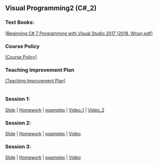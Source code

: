 ## Visual Programming2 (C#_2)
### Text Books:
[[Beginning C# 7 Programming with Visual Studio  2017 (2018, Wrox).pdf]](visual_programming2/textbooks/Benjamin%20Perkins%2C%20Jacob%20Vibe%20Hammer%2C%20Jon%20D.%20Reid%20-%20Beginning%20C_%207%20Programming%20with%20Visual%20Studio%20%202017%20(2018%2C%20Wrox).pdf)
### Course Policy
[[Course Policy]](visual_programming2/plans/VisualProgramming2_CoursePolicy_MohammadAhmadi.pdf)
</br>
### Teaching Improvement Plan
[[Teaching Improvement Plan]](visual_programming2/plans/TeachingImprovementPlan_Spring_1399_Mohammad_Ahmadi.pdf)
</br></br>
### Session 1:
[Slide](visual_programming2/lectures/slides/week1.pdf) 
| [Homework](visual_programming2/homeworks/homeworkC%232-1.pdf)
| [examples](https://github.com/mohammadahmadi1395/Kateb_1399_Spring/tree/master/visual_programming2/examples/Week1_Files) 
| <a href="https://www.youtube.com/watch?v=LuVp6dDCCX0&list=PLEfNg8fGQjuQG8J1IK2Qo-JB8XXlZz9j8&index=1" target="_blank">Video_1</a>
| <a href="https://www.youtube.com/watch?v=sNXT5N0Y5Qs&list=PLEfNg8fGQjuQG8J1IK2Qo-JB8XXlZz9j8&index=2" target="_blank">Video_2</a>
</br>
### Session 2:
[Slide](visual_programming2/lectures/slides/week2.pdf) 
| [Homework](visual_programming2/homeworks/homeworkC%232-2.pdf) 
| [examples](https://github.com/mohammadahmadi1395/Kateb_1399_Spring/tree/master/visual_programming2/examples/Week2_ClassLibraries) 
| <a href="https://www.youtube.com/watch?v=2gTKDRsWZWw&list=PLEfNg8fGQjuQG8J1IK2Qo-JB8XXlZz9j8&index=3" target="_blank">Video</a>
</br>
### Session 3:
[Slide](visual_programming2/lectures/slides/week2.pdf) 
| [Homework](visual_programming2/homeworks/homeworkC%232-3.pdf)
| [examples](https://github.com/mohammadahmadi1395/Kateb_1399_Spring/tree/master/visual_programming2/examples/Week3_MyService) 
| <a href="https://www.youtube.com/watch?v=2gTKDRsWZWw&list=PLEfNg8fGQjuQG8J1IK2Qo-JB8XXlZz9j8&index=3" target="_blank">Video</a>
</br>
</br>